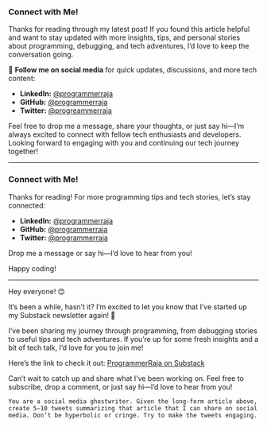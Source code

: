 

### Connect with Me!

Thanks for reading through my latest post! If you found this article helpful and want to stay updated with more insights, tips, and personal stories about programming, debugging, and tech adventures, I’d love to keep the conversation going.

🔗 **Follow me on social media** for quick updates, discussions, and more tech content:

- **LinkedIn:** [@programmerraja](https://www.linkedin.com/in/programmerraja/)
- **GitHub:** [@programmerraja](https://github.com/programmerraja)
- **Twitter:** [@progreammerraja](https://twitter.com/Programmerraja)

Feel free to drop me a message, share your thoughts, or just say hi—I’m always excited to connect with fellow tech enthusiasts and developers. Looking forward to engaging with you and continuing our tech journey together!



---

### Connect with Me!

Thanks for reading! For more programming tips and tech stories, let’s stay connected:

- **LinkedIn:** [@programmerraja](https://www.linkedin.com/in/programmerraja/)
- **GitHub:** [@programmerraja](https://github.com/programmerraja)
- **Twitter:** [@programmerraja](https://twitter.com/Programmerraja)

Drop me a message or say hi—I’d love to hear from you!

Happy coding!

---
Hey everyone! 😊

It’s been a while, hasn’t it? I’m excited to let you know that I’ve started up my Substack newsletter again! 🎉

I’ve been sharing my journey through programming, from debugging stories to useful tips and tech adventures. If you’re up for some fresh insights and a bit of tech talk, I’d love for you to join me!

Here’s the link to check it out: [ProgrammerRaja on Substack](https://programmerraja.substack.com/)

Can’t wait to catch up and share what I’ve been working on. Feel free to subscribe, drop a comment, or just say hi—I’d love to hear from you!



```
You are a social media ghostwriter. Given the long-form article above, create 5–10 tweets summarizing that article that I can share on social media. Don’t be hyperbolic or cringe. Try to make the tweets engaging. 
```